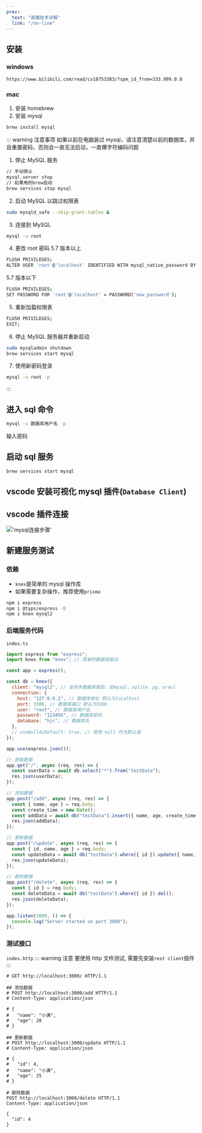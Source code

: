 ```yaml
---
prev:
  text: "直播技术详解"
  link: "/on-line"
---
```


## 安装

### windows

`https://www.bilibili.com/read/cv18753383/?spm_id_from=333.999.0.0`

### mac

1. 安装 homebrew
2. 安装 mysql

```sh
brew install mysql
```

::: warning 注意事项
如果以前在电脑装过 mysql，请注意清楚以前的数据库，并且重置密码，否则会一直无法启动，一直爆字符编码问题

1. 停止 MySQL 服务

```sh
// 手动停止
mysql.server stop
// 如果用的brew启动
brew services stop mysql
```

2. 启动 MySQL 以跳过权限表

```sh
sudo mysqld_safe --skip-grant-tables &
```

3. 连接到 MySQL

```sh
mysql -u root
```

4. 更改 root 密码
   5.7 版本以上

```sh
FLUSH PRIVILEGES;
ALTER USER 'root'@'localhost' IDENTIFIED WITH mysql_native_password BY 'new_password';
```

5.7 版本以下

```sh
FLUSH PRIVILEGES;
SET PASSWORD FOR 'root'@'localhost' = PASSWORD('new_password');
```

5. 重新加载权限表

```sh
FLUSH PRIVILEGES;
EXIT;
```

6. 停止 MySQL 服务器并重新启动

```sh
sudo mysqladmin shutdown
brew services start mysql
```

7. 使用新密码登录

```sh
mysql -u root -p
```

:::

<!-- #### 配置

1. 编辑`/usr/local/etc/my.cnf`
   在编辑文件中，

```sh
sudo vim /usr/local/etc/my.cnf
```

2. 新建数据存放文件
   在你想要放数据的路径新建 -》 `mysql`文件夹 -》新建`data`文件夹和`mysqld`文件夹 \
   例如: `/usr/local/mysql/data`

3. 给读写权限

```sh
sudo chown -R mysql:mysql /usr/local/mysql/data
sudo chmod -R 755 /usr/local/mysql/data
sudo chown -R mysql:mysql /usr/local/mysql/mysqld
sudo chmod -R 755 /usr/local/mysql/mysqld
``` -->

## 进入 sql 命令

```sh
mysql -u 数据库用户名 -p
```

输入密码

## 启动 sql 服务

```sh
brew services start mysql
```

## vscode 安装可视化 mysql 插件(`Database Client`)

## vscode 插件连接

!['mysql连接步骤'](/MySQL连接步骤.png "mysql连接步骤")

## 新建服务测试

### 依赖

- `knex`是简单的 mysql 操作库
- 如果需要复杂操作，推荐使用`prisma`

```sh
npm i express
npm i @typs/express -D
npm i knex mysql2
```

### 后端服务代码

`index.ts`

```js
import express from "express";
import knex from "knex"; // 简单的数据库驱动

const app = express();

const db = knex({
  client: "mysql2", // 支持多数据库类型，如mysql，sqlite，pg，oracl
  connection: {
    host: "127.0.0.1", // 数据库地址 默认为localhost
    port: 3306, // 数据库端口 默认为3306
    user: "root", // 数据库用户名
    password: "123456", // 数据库密码
    database: "hjc", // 数据库名
  },
  // useNullAsDefault: true, // 使用 null 作为默认值
});

app.use(express.json());

// 获取数据
app.get("/", async (req, res) => {
  const userData = await db.select("*").from("testData");
  res.json(userData);
});

// 添加数据
app.post("/add", async (req, res) => {
  const { name, age } = req.body;
  const create_time = new Date();
  const addData = await db("testData").insert({ name, age, create_time });
  res.json(addData);
});

// 更新数据
app.post("/update", async (req, res) => {
  const { id, name, age } = req.body;
  const updateData = await db("testData").where({ id }).update({ name, age });
  res.json(updateData);
});

// 删除数据
app.post("/delete", async (req, res) => {
  const { id } = req.body;
  const deleteData = await db("testData").where({ id }).del();
  res.json(deleteData);
});

app.listen(3000, () => {
  console.log("Server started on port 3000");
});
```

### 测试接口

`index.http`
::: warning 注意
要使用 http 文件测试, 需要先安装`rest client`插件
:::

```http
# GET http://localhost:3000/ HTTP/1.1

## 添加数据
# POST http://localhost:3000/add HTTP/1.1
# Content-Type: application/json

# {
#   "name": "小满",
#   "age": 20
# }

## 更新数据
# POST http://localhost:3000/update HTTP/1.1
# Content-Type: application/json

# {
#   "id": 4,
#   "name": "小满",
#   "age": 25
# }

# 删除数据
POST http://localhost:3000/delete HTTP/1.1
Content-Type: application/json

{
  "id": 4
}
```
